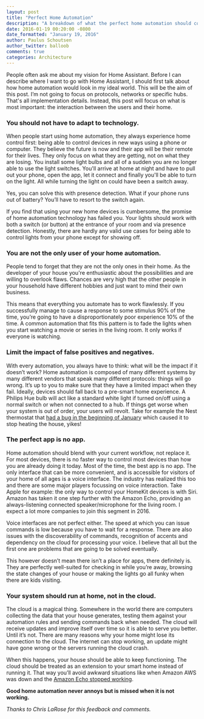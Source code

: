 ```yaml
---
layout: post
title: "Perfect Home Automation"
description: "A breakdown of what the perfect home automation should consist of."
date: 2016-01-19 00:20:00 -0800
date_formatted: "January 19, 2016"
author: Paulus Schoutsen
author_twitter: balloob
comments: true
categories: Architecture
---
```


People often ask me about my vision for Home Assistant. Before I can describe where I want to go with Home Assistant, I should first talk about how home automation would look in my ideal world. This will be the aim of this post. I’m not going to focus on protocols, networks or specific hubs. That's all implementation details. Instead, this post will focus on what is most important: the interaction between the users and their home.

### You should not have to adapt to technology.

When people start using home automation, they always experience home control first: being able to control devices in new ways using a phone or computer. They believe the future is now and their app will be their remote for their lives. They only focus on what they are getting, not on what they are losing. You install some light bulbs and all of a sudden you are no longer able to use the light switches. You'll arrive at home at night and have to pull out your phone, open the app, let it connect and finally you'll be able to turn on the light. All while turning the light on could have been a switch away.

Yes, you can solve this with presence detection. What if  your phone runs out of battery? You’ll have to resort to the switch again.

If you find that using your new home devices is cumbersome, the promise of home automation technology has failed you. Your lights should work with both a switch (or button) at the entrance of your room and via presence detection. Honestly, there are hardly any valid use cases for being able to control lights from your phone except for showing off.
<!--more-->

### You are not the only user of your home automation.

People tend to forget that they are not the only ones in their home. As the developer of your house you're enthusiastic about the possibilities and are willing to overlook flaws. Chances are very high that the other people in your household have different hobbies and just want to mind their own business.

This means that everything you automate has to work flawlessly. If you successfully manage to cause a response to some stimulus 90% of the time, you’re going to have a disproportionately poor experience 10% of the time.  A common automation that fits this pattern is to fade the lights when you start watching a movie or series in the living room. It only works if everyone is watching.

### Limit the impact of false positives and negatives.

With every automation, you always have to think: what will be the impact if it doesn’t work? Home automation is composed of many different systems by many different vendors that speak many different protocols: things will go wrong. It’s up to you to make sure that they have a limited impact when they fail. Ideally, devices should fall back to a pre-smart home experience. A Philips Hue bulb will act like a standard white light if turned on/off using a normal switch or when not connected to a hub. If things get worse when your system is out of order, your users will revolt. Take for example the Nest thermostat that [had a bug in the beginning of January][nest-bug] which caused it to stop heating the house, yikes!

[nest-bug]: http://www.nytimes.com/2016/01/14/fashion/nest-thermostat-glitch-battery-dies-software-freeze.html

### The perfect app is no app.

Home automation should blend with your current workflow, not replace it. For most devices, there is no faster way to control most devices than how you are already doing it today. Most of the time, the best app is no app. The only interface that can be more convenient, and is accessible for visitors of your home of all ages is a voice interface. The industry has realized this too and there are some major players focussing on voice interaction. Take Apple for example: the only way to control your HomeKit devices is with Siri.  Amazon has taken it one step further with the Amazon Echo, providing an always-listening connected speaker/microphone for the living room. I expect a lot more companies to join this segment in 2016.

Voice interfaces are not perfect either. The speed at which you can issue commands is low because you have to wait for a response. There are also issues with the discoverability of commands, recognition of accents and dependency on the cloud for processing your voice. I believe that all but the first one are problems that are going to be solved eventually.

This however doesn’t mean there isn’t a place for apps, there definitely is. They are perfectly well-suited for checking in while you’re away, browsing  the state changes of your house or making  the lights go all funky when there are kids visiting.

### Your system should run at home, not in the cloud.

The cloud is a magical thing. Somewhere in the world there are computers collecting the data that your house generates, testing them against your automation rules and sending commands back when needed.  The cloud will receive updates and improve itself over time so it is able to serve you better. Until it’s not. There are many reasons why your home might lose its connection to the cloud. The internet can stop working, an update might have gone wrong or the servers running the cloud crash.

When this happens, your house should be able to keep functioning. The cloud should be treated as an extension to your smart home instead of running it. That way you’ll avoid awkward situations like when Amazon AWS was down and the [Amazon Echo stopped working][echo-crash].

[echo-crash]: http://www.zdnet.com/article/the-night-alexa-lost-her-mind/

**Good home automation never annoys but is missed when it is not working.**

*Thanks to Chris LaRose for this feedback and comments.*

